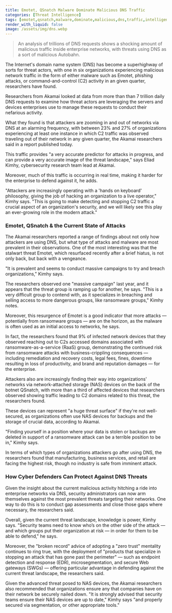 ```yaml
---
title: Emotet, QSnatch Malware Dominate Malicious DNS Traffic
categories: [Threat Intelligence]
tags: [emotet,qsnatch,malware,dominate,malicious,dns,traffic,intelligence,threat,enterprise]
render_with_liquid: false
image: /assets/img/dns.webp
---
```


> An analysis of trillions of DNS requests shows a shocking amount of malicious traffic inside enterprise networks, with threats using DNS as a sort of malicious Autobahn.

The Internet's domain name system (DNS) has become a superhighway of sorts for threat actors, with one in six organizations experiencing malicious network traffic in the form of either malware such as Emotet, phishing attacks, or command-and-control (C2) activity in an given quarter, researchers have found.

Researchers from Akamai looked at data from more than than 7 trillion daily DNS requests to examine how threat actors are leveraging the servers and devices enterprises use to manage these requests to conduct their nefarious activity.

What they found is that attackers are zooming in and out of networks via DNS at an alarming frequency, with between 23% and 27% of organizations experiencing at least one instance in which C2 traffic was observed traveling out of their network in any given quarter, the Akamai researchers said in a report published today.

This traffic provides "a very accurate predictor for attacks in progress, and can provide a very accurate image of the threat landscape," says Eliad Kimhy, cybersecurity research team lead at Akamai.

Moreover, much of this traffic is occurring in real time, making it harder for the enterprise to defend against it, he adds.

"Attackers are increasingly operating with a 'hands on keyboard' philosophy, giving the job of hacking an organization to a live operator," Kimhy says. "This is going to make detecting and stopping C2 traffic a crucial aspect of an organization's security, and we will likely see this play an ever-growing role in the modern attack."

### Emotet, QSnatch & the Current State of Attacks

The Akamai researchers reported a range of findings about not only how attackers are using DNS, but what type of attacks and malware are most prevalent in their observations. One of the most interesting was that the stalwart threat Emotet, which resurfaced recently after a brief hiatus, is not only back, but back with a vengeance.

"It is prevalent and seems to conduct massive campaigns to try and breach organizations," Kimhy says.

The researchers observed one "massive campaign" last year, and it appears that the threat group is ramping up for another, he says. "This is a very difficult group to contend with, as it specializes in breaching and selling access to more dangerous groups, like ransomware groups," Kimhy notes.

Moreover, this resurgence of Emotet is a good indicator that more attacks — potentially from ransomware groups — are on the horizon, as the malware is often used as an initial access to networks, he says.

In fact, the researchers found that 9% of infected network devices that they observed reaching out to C2s accessed domains associated with ransomware-as-a-service (RaaS) group, demonstrating the continued risk from ransomware attacks with business-crippling consequences — including remediation and recovery costs, legal fees, fines, downtime resulting in loss of productivity, and brand and reputation damages — for the enterprise.

Attackers also are increasingly finding their way into organizations' networks via network-attached storage (NAS) devices on the back of the botnet QSnatch, with more than a third of affected devices that researchers observed showing traffic leading to C2 domains related to this threat, the researchers found.

These devices can represent "a huge threat surface" if they're not well-secured, as organizations often use NAS devices for backups and the storage of crucial data, according to Akamai.

"Finding yourself in a position where your data is stolen or backups are deleted in support of a ransomware attack can be a terrible position to be in," Kimhy says.

In terms of which types of organizations attackers go after using DNS, the researchers found that manufacturing, business services, and retail are facing the highest risk, though no industry is safe from imminent attack.

### How Cyber Defenders Can Protect Against DNS Threats

Given the insight about the current malicious activity hitching a ride into enterprise networks via DNS, security administrators can now arm themselves against the most prevalent threats targeting their networks. One way to do this is to conduct gap assessments and close those gaps where necessary, the researchers said.

Overall, given the current threat landscape, knowledge is power, Kimhy says. "Security teams need to know who’s on the other side of the attack — and which groups put their organization at risk — in order for them to be able to defend," he says.

Moreover, the "broken record" advice of adopting a "zero trust" mentality continues to ring true, with the deployment of "products that specialize in stopping an attack that has gone past the perimeter" — such as endpoint detection and response (EDR), microsegmentation, and secure Web gateways (SWGs) — offering particular advantage in defending against the current threat landscape, the researchers said.

Given the advanced threat posed to NAS devices, the Akamai researchers also recommended that organizations ensure any that companies have on their network be securely nailed down. "It is strongly advised that security teams ensure their NAS devices are up to date," Kimhy says "and properly secured via segmentation, or other appropriate tools."